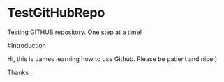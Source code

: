 # TestGitHubRepo
Testing GITHUB repository. One step at a time! 

#Introduction

Hi, this is James learning how to use Github. Please be patient and nice:)

Thanks 
